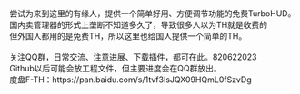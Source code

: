 <div>
尝试为来到这里的有缘人，提供一个简单好用、方便调节功能的免费TurboHUD。<br/>
国内卖管理器的形式上垄断不知道多久了，导致很多人以为TH就是收费的<br/>
但外国人都用的是免费TH，所以这里也给国人提供一个简单的TH。<br/>
<br/>
关注QQ群，日常交流、注意进展、下载插件，都可在此。820622023<br/>
Github以后可能会放工程文件，但主要进度会在QQ群放出。<br/>
度盘F-TH：https://pan.baidu.com/s/1tvf3IsJQX09HQmL0fSzvDg<br/>
</div>
